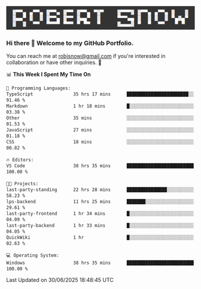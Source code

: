<img alt="myname" src="assets/name.png" />

### Hi there 👋 Welcome to my GitHub Portfolio.
You can reach me at robjsnow@gmail.com if you're interested in collaboration or have other inquiries.  :briefcase:



<!--START_SECTION:waka-->
📊 **This Week I Spent My Time On** 

```text
💬 Programming Languages: 
TypeScript               35 hrs 17 mins      ███████████████████████░░   91.46 % 
Markdown                 1 hr 18 mins        █░░░░░░░░░░░░░░░░░░░░░░░░   03.38 % 
Other                    35 mins             ░░░░░░░░░░░░░░░░░░░░░░░░░   01.53 % 
JavaScript               27 mins             ░░░░░░░░░░░░░░░░░░░░░░░░░   01.18 % 
CSS                      18 mins             ░░░░░░░░░░░░░░░░░░░░░░░░░   00.82 % 

🔥 Editors: 
VS Code                  38 hrs 35 mins      █████████████████████████   100.00 % 

🐱‍💻 Projects: 
last-party-standing      22 hrs 28 mins      ███████████████░░░░░░░░░░   58.23 % 
lps-backend              11 hrs 25 mins      ███████░░░░░░░░░░░░░░░░░░   29.61 % 
last-party-frontend      1 hr 34 mins        █░░░░░░░░░░░░░░░░░░░░░░░░   04.09 % 
last-party-backend       1 hr 33 mins        █░░░░░░░░░░░░░░░░░░░░░░░░   04.05 % 
QuickWiki                1 hr                █░░░░░░░░░░░░░░░░░░░░░░░░   02.63 % 

💻 Operating System: 
Windows                  38 hrs 35 mins      █████████████████████████   100.00 % 
```


 Last Updated on 30/06/2025 18:48:45 UTC
<!--END_SECTION:waka-->

<!--
**robjsnow/robjsnow** is a ✨ _special_ ✨ repository because its `README.md` (this file) appears on your GitHub profile.

Here are some ideas to get you started:

- 🔭 I’m currently working on ...
- 🌱 I’m currently learning ...
- 👯 I’m looking to collaborate on ...
- 🤔 I’m looking for help with ...
- 💬 Ask me about ...
- 📫 How to reach me: ...
- 😄 Pronouns: ...
- ⚡ Fun fact: ...
-->

